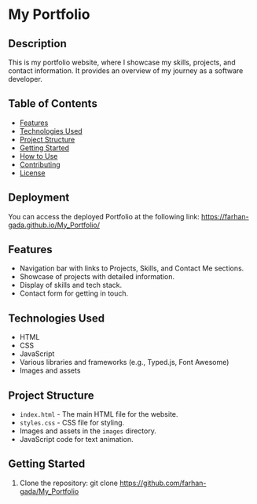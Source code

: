 # My Portfolio

## Description
This is my portfolio website, where I showcase my skills, projects, and contact information. It provides an overview of my journey as a software developer.

## Table of Contents
- [Features](#features)
- [Technologies Used](#technologies-used)
- [Project Structure](#project-structure)
- [Getting Started](#getting-started)
- [How to Use](#how-to-use)
- [Contributing](#contributing)
- [License](#license)


## Deployment
You can access the deployed Portfolio at the following link: https://farhan-gada.github.io/My_Portfolio/
## Features
- Navigation bar with links to Projects, Skills, and Contact Me sections.
- Showcase of projects with detailed information.
- Display of skills and tech stack.
- Contact form for getting in touch.

## Technologies Used
- HTML
- CSS
- JavaScript
- Various libraries and frameworks (e.g., Typed.js, Font Awesome)
- Images and assets

## Project Structure
- `index.html` - The main HTML file for the website.
- `styles.css` - CSS file for styling.
- Images and assets in the `images` directory.
- JavaScript code for text animation.

## Getting Started
1. Clone the repository:
git clone https://github.com/farhan-gada/My_Portfolio
